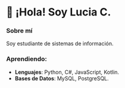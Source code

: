 # 👋 ¡Hola! Soy Lucia C.

### Sobre mí
Soy estudiante de sistemas de información.

### Aprendiendo:
- **Lenguajes**: Python, C#, JavaScript, Kotlin.
- **Bases de Datos**: MySQL, PostgreSQL.
